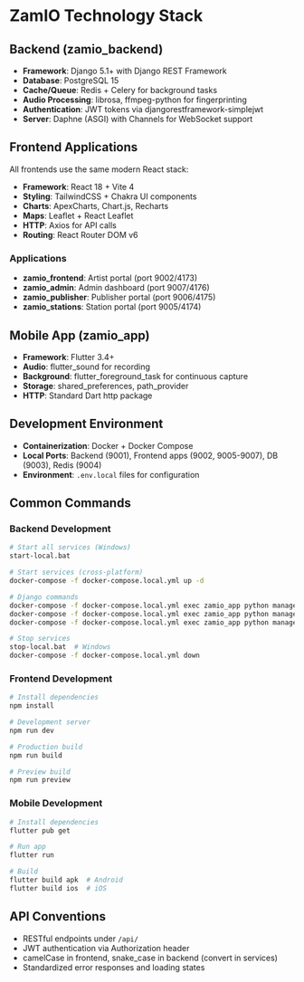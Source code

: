 # ZamIO Technology Stack

## Backend (zamio_backend)
- **Framework**: Django 5.1+ with Django REST Framework
- **Database**: PostgreSQL 15
- **Cache/Queue**: Redis + Celery for background tasks
- **Audio Processing**: librosa, ffmpeg-python for fingerprinting
- **Authentication**: JWT tokens via djangorestframework-simplejwt
- **Server**: Daphne (ASGI) with Channels for WebSocket support

## Frontend Applications
All frontends use the same modern React stack:
- **Framework**: React 18 + Vite 4
- **Styling**: TailwindCSS + Chakra UI components
- **Charts**: ApexCharts, Chart.js, Recharts
- **Maps**: Leaflet + React Leaflet
- **HTTP**: Axios for API calls
- **Routing**: React Router DOM v6

### Applications
- **zamio_frontend**: Artist portal (port 9002/4173)
- **zamio_admin**: Admin dashboard (port 9007/4176)  
- **zamio_publisher**: Publisher portal (port 9006/4175)
- **zamio_stations**: Station portal (port 9005/4174)

## Mobile App (zamio_app)
- **Framework**: Flutter 3.4+
- **Audio**: flutter_sound for recording
- **Background**: flutter_foreground_task for continuous capture
- **Storage**: shared_preferences, path_provider
- **HTTP**: Standard Dart http package

## Development Environment
- **Containerization**: Docker + Docker Compose
- **Local Ports**: Backend (9001), Frontend apps (9002, 9005-9007), DB (9003), Redis (9004)
- **Environment**: `.env.local` files for configuration

## Common Commands

### Backend Development
```bash
# Start all services (Windows)
start-local.bat

# Start services (cross-platform)
docker-compose -f docker-compose.local.yml up -d

# Django commands
docker-compose -f docker-compose.local.yml exec zamio_app python manage.py migrate
docker-compose -f docker-compose.local.yml exec zamio_app python manage.py createsuperuser
docker-compose -f docker-compose.local.yml exec zamio_app python manage.py collectstatic --noinput

# Stop services
stop-local.bat  # Windows
docker-compose -f docker-compose.local.yml down
```

### Frontend Development
```bash
# Install dependencies
npm install

# Development server
npm run dev

# Production build
npm run build

# Preview build
npm run preview
```

### Mobile Development
```bash
# Install dependencies
flutter pub get

# Run app
flutter run

# Build
flutter build apk  # Android
flutter build ios  # iOS
```

## API Conventions
- RESTful endpoints under `/api/`
- JWT authentication via Authorization header
- camelCase in frontend, snake_case in backend (convert in services)
- Standardized error responses and loading states